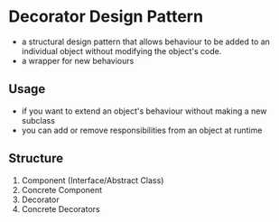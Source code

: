 # Decorator Design Pattern

- a structural design pattern that allows behaviour to be added to an individual object without modifying the object's code.
- a wrapper for new behaviours

## Usage

- if you want to extend an object's behaviour without making a new subclass
- you can add or remove responsibilities from an object at runtime


## Structure

1. Component (Interface/Abstract Class)
2. Concrete Component
3. Decorator
4. Concrete Decorators
